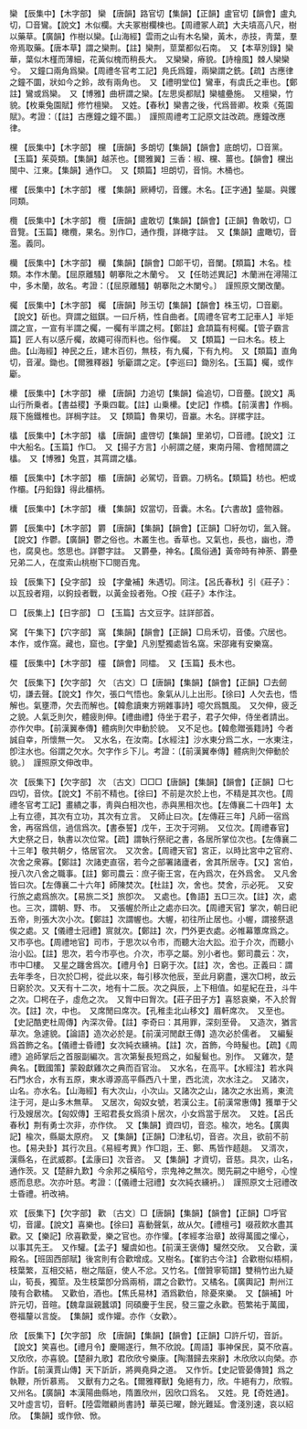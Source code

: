 <!-- { "loadSidebar": true } -->
欒	【辰集中】【木字部】	欒	【唐韻】路官切【集韻】【正韻】盧官切【韻會】盧丸切，□音鸞。【說文】木似欄。大夫冢樹欄楝也。【周禮冢人疏】大夫墳高八尺，樹以藥草。【廣韻】作樹以欒。【山海經】雲雨之山有木名欒，黃木，赤技，靑葉，羣帝焉取藥。【唐本草】謂之欒荆。【註】欒荆，莖葉都似石南。　又【本草別錄】欒華，葉似木槿而薄細，花黃似槐而稍長大。　又欒欒，瘠貌。【詩檜風】棘人欒欒兮。　又鐘口兩角爲欒。【周禮冬官考工記】鳧氏爲鐘，兩欒謂之銑。【疏】古應律之鐘不圜，狀如今之鈴，故有兩角也。　又【禮明堂位】鸞車，有虞氏之車也。【鄭註】鸞或爲欒。　又【博雅】曲枅謂之欒。【左思吳都賦】欒櫨疉施。　又檀欒，竹貌。【枚乗兔園賦】修竹檀欒。　又姓。【春秋】欒書之後，代爲晉卿。枚乘《菟園賦》。考證：〔【註】古應鐘之鐘不圜。〕　謹照周禮考工記原文註改疏。應鐘改應律。 

欓	【辰集中】【木字部】	欓	【唐韻】多朗切【集韻】【韻會】底朗切，□音黨。【玉篇】茱萸類。【集韻】越茮也。【爾雅翼】三香：椒、欓、薑也。【韻會】欓出閩中、江東。【集韻】通作□。　又【類篇】坦朗切，音惝。木桶也。

欔	【辰集中】【木字部】	欔	【集韻】厥縛切，音钁。木名。【正字通】鍫屬。與钁同類。

欖	【辰集中】【木字部】	欖	【唐韻】盧敢切【集韻】【韻會】【正韻】魯敢切，□音覽。【玉篇】橄欖，果名。別作□，通作攬，詳橄字註。　又【集韻】盧瞰切，音濫。義同。

欗	【辰集中】【木字部】	欗	【集韻】【韻會】□郞干切，音闌。【類篇】木名。桂類。本作木蘭。【屈原離騷】朝搴阰之木蘭兮。　又【任昉述異記】木蘭洲在潯陽江中，多木蘭，故名。考證：〔【屈原離騷】朝搴阰之木闌兮。〕　謹照原文闌改蘭。 

欘	【辰集中】【木字部】	欘	【唐韻】陟玉切【集韻】【韻會】株玉切，□音劚。【說文】斫也。齊謂之鎡錤。一曰斤柄，性自曲者。【周禮冬官考工記車人】半矩謂之宣，一宣有半謂之欘，一欘有半謂之柯。【鄭註】倉頡篇有柯欘。【管子霸言篇】匠人有以感斤欘，故繩可得而料也。俗作欘。　又【類篇】一曰木名。枝上曲。【山海經】神民之丘，建木百仞，無枝，有九欘，下有九枸。　又【類篇】直角切，音濯。鋤也。【爾雅釋器】斪斸謂之定。【李巡曰】鋤別名。【玉篇】欘，或作斸。

欙	【辰集中】【木字部】	欙	【唐韻】力追切【集韻】倫追切，□音蘲。【說文】禹山行所乗者。【書益稷】予乗四載。【註】山乗欙。【史記】作橋。【前漢書】作梮。屐下施鐵椎也。詳梮字註。　又【類篇】魯果切，音臝。木名。詳樏字註。

欚	【辰集中】【木字部】	欚	【唐韻】盧啓切【集韻】里弟切，□音禮。【說文】江中大船名。【玉篇】作□。　又【揚子方言】小舸謂之艖，東南丹陽、會稽閒謂之欚。　又【博雅】兔罝，其罥謂之欚。

欛	【辰集中】【木字部】	欛	【唐韻】必駕切，音霸。刀柄名。【類篇】枋也。杷或作欛。【丹鉛錄】得此欛柄。

欜	【辰集中】【木字部】	欜	【集韻】奴當切，音囊。木名。【六書故】盛物器。

欝	【辰集中】【木字部】	欝	【唐韻】【集韻】【韻會】【正韻】□紆勿切，氳入聲。【說文】作鬱。【廣韻】鬱之俗也。木叢生也。香草也。又氣也，長也，幽也，滯也，腐臭也。悠思也。詳鬱字註。　又欝壘，神名。【風俗通】黃帝時有神荼、欝壘兄弟二人，在度索山桃樹下□閱百鬼。

殶	【辰集下】【殳字部】	殶	【字彙補】朱遇切。同注。【呂氏春秋】引《莊子》：以瓦殶者翔，以鉤殶者戰，以黃金殶者殆。○按《莊子》本作注。

□	【辰集上】【日字部】	□	【玉篇】古文豆字。註詳部首。

窝	【午集下】【穴字部】	窩	【集韻】【韻會】【正韻】□烏禾切，音倭。穴居也。本作，或作窩。藏也，窟也。【字彙】凡別墅獨處皆名窩。宋邵雍有安樂窩。

欞	【辰集中】【木字部】	欞	【韻會】同櫺。　又【玉篇】長木也。

欠	【辰集下】【欠字部】	欠	〔古文〕□【唐韻】【集韻】【韻會】【正韻】□去劒切，謙去聲。【說文】作欠，張口气悟也。象氣从儿上出形。【徐曰】人欠去也，悟解也。氣壅滯，欠去而解也。【韓愈讀東方朔雜事詩】噫欠爲飄風。　又欠伸，疲乏之貌。人氣乏則欠，體疲則伸。【禮曲禮】侍坐于君子，君子欠伸，侍坐者請出。亦作欠申。【前漢翼奉傳】體病則欠申動於貌。　又不足也。【韓愈贈張籍詩】今者誠自幸，所懷無一欠。　又水名，在汝南。【水經注】沙水東分爲二水，一水東注，卽注水也。俗謂之欠水。欠字作彡下儿。考證：〔【前漢翼奉傳】體病則欠伸動於貌。〕　謹照原文伸改申。 

次	【辰集下】【欠字部】	次	〔古文〕□□□【唐韻】【集韻】【韻會】【正韻】□七四切，音佽。【說文】不前不精也。【徐曰】不前是次於上也，不精是其次也。【周禮冬官考工記】畫繢之事，靑與白相次也，赤與黑相次也。【左傳襄二十四年】太上有立德，其次有立功，其次有立言。　又師止曰次。【左傳莊三年】凡師一宿爲舍，再宿爲信，過信爲次。【書泰誓】戊午，王次于河朔。　又位次。【周禮春官】大史祭之日，執書以次位常。【疏】謂執行祭祀之書，各居所掌位次也。【左傳襄二十三年】敬共朝夕，恪居官次。　又次舍。【周禮天官】宮正，以時比宮中之官府、次舍之衆寡。【鄭註】次諸吏直宿，若今之部署諸廬者，舍其所居寺。【又】宮伯，授八次八舍之職事。【註】鄭司農云：庶子衞王宮，在內爲次，在外爲舍。　又凡舍皆曰次。【左傳襄二十六年】師陳焚次。【杜註】次，舍也。焚舍，示必死。　又安行旅之處爲旅次。【易旅二爻】旅卽次。　又處也。【魯語】五□三次。【註】次，處也。三次，謂朝、野、市。　又張幄於所止之處亦曰次。【周禮天官】掌次，朝日祀五帝，則張大次小次。【鄭註】次謂幄也。大幄，初往所止居也。小幄，謂接祭退俟之處。又【儀禮士冠禮】賔就次。【鄭註】次，門外更衣處。必帷幕簟席爲之。　又市亭也。【周禮地官】司市，于思次以令市，而聽大治大訟。涖于介次，而聽小治小訟。【註】思次，若今市亭也。介次，市亭之屬。別小者也。鄭司農云：次，市中□樓。　又星之躔舍爲次。【禮月令】日窮于次。【註】次，舍也。正義曰：謂去年季冬，日次於□枵，從此以來，每引移次他辰，至此月窮盡，還次□枵，故云日窮於次。又天有十二次，地有十二辰。次之與辰，上下相值。如星紀在丑，斗牛之次。□枵在子，虛危之次。　又胷中曰胷次。【莊子田子方】喜怒哀樂，不入於胷次。【註】次，中也。　又席閒曰席次。【孔稚圭北山移文】眉軒席次。　又至也。【史記酷吏杜周傳】內深次骨。【註】李奇曰：其用罪，深刻至骨。　又造次，猶言草次。急遽貌。【論語】造次必於是。【前漢河閒獻王傳】造次必於儒者。　又編髮爲首飾之名。【儀禮士昏禮】女次純衣纁袡。【註】次，首飾，今時髲也。【疏】《周禮》追師掌后之首服副編次。言次第髮長短爲之，如髲鬄也。別作。　又雞次，楚典名。【戰國策】蒙穀獻雞次之典而百官治。　又水名，在高平。【水經注】若水與石門水合，水有五原，東水導源高平縣西八十里，西北流，次水注之。　又諸次，山名。亦水名。【山海經】有大次山，小次山。又諸次之山，諸次之水出焉，東流注于河，是山多木無草。　又居次，匈奴女號，若漢公主。【前漢常惠傳】獲單于父行及嫂居次。【匈奴傳】王昭君長女爲須卜居次，小女爲當于居次。　又姓。【呂氏春秋】荆有勇士次非，亦作佽。　又【集韻】資四切，音恣。楡次，地名。【廣輿記】楡次，縣屬太原府。　又【集韻】【正韻】□津私切，音咨。次且，欲前不前也。【易夬卦】其行次且。《易經考異》作□跙，王、鄭、馬皆作趦趄。　又湑次，漢縣名，在武威郡。【孟康曰】次音咨。　又【集韻】才資切，音慈。具次，山名，通作茨。又【楚辭九歎】今余邦之橫陷兮，宗鬼神之無次。閔先嗣之中絕兮，心惶惑而息悲。次亦叶慈。考證：〔【儀禮士冠禮】女次純衣纁袇。〕　謹照原文士冠禮改士昏禮。袇改袡。 

欢	【辰集下】【欠字部】	歡	〔古文〕□【唐韻】【集韻】【韻會】【正韻】□呼官切，音讙。【說文】喜樂也。【徐曰】喜動聲氣，故从欠。【禮檀弓】啜菽飮水盡其歡。又【樂記】欣喜歡愛，樂之官也。亦作懽。【孝經孝治章】故得萬國之懽心，以事其先王。　又作驩。【孟子】驩虞如也。【前漢王褒傳】驩然交欣。　又合歡，漢殿名。【班固西部賦】後宮則有合歡增成。又樹名。【崔豹古今注】合歡樹似梧桐，枝葉繁，互相交結，樹之階庭，使人不忿。又竹名。【僧贊寧筍譜】雙稍竹出九疑山，筍長，獨莖。及生枝葉卽分爲兩梢，謂之合歡竹。又橘名。【廣輿記】荆州江陵有合歡橘。　又歡伯，酒也。【焦氏易林】酒爲歡伯，除憂來樂。　又【韻補】叶許元切，音暄。【魏韋誕親蠶頌】同碩慶于生民，發三靈之永歡。苞繁祐于萬國，卷福釐以言旋。　【集韻】或作孉。亦作〈女歡〉。

欣	【辰集下】【欠字部】	欣	【唐韻】【集韻】【韻會】【正韻】□許斤切，音訢。【說文】笑喜也。【禮月令】慶賜遂行，無不欣說。【周語】事神保民，莫不欣喜。　又欣欣，亦喜貌。【楚辭九歌】君欣欣兮樂康。【陶潛歸去來辭】木欣欣以向榮。亦作訢。【前漢賈山傳】天下訢訢，將興堯舜之道。　又作忻。【史記管晏傳贊】爲之執鞭，所忻慕焉。　又獸有力之名。【爾雅釋獸】兔絕有力，欣。牛絕有力，欣犌。　又州名。【廣韻】本漢陽曲縣地，隋置欣州，因欣口爲名。　又姓。見【奇姓通】。　又叶虛言切，音軒。【陸雲贈顧尚書詩】華英已曜，餘光難延。會淺別速，哀以紹欣。　【集韻】或作俽、惞。


